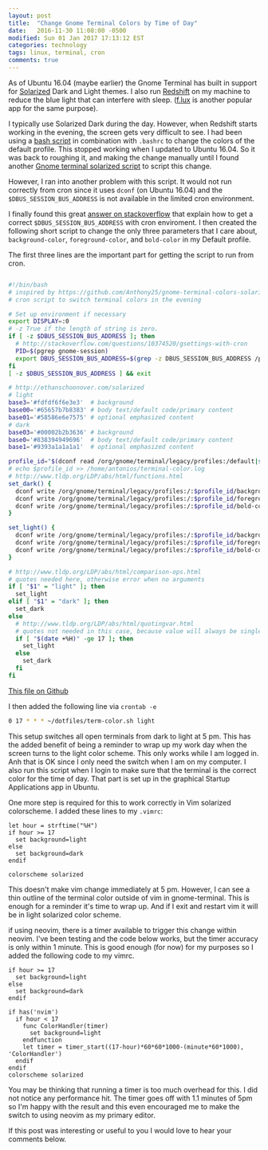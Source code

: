 ```yaml
---
layout: post
title:  "Change Gnome Terminal Colors by Time of Day"
date:   2016-11-30 11:08:00 -0500
modified: Sun 01 Jan 2017 17:13:12 EST
categories: technology
tags: linux, terminal, cron
comments: true
---
```


As of Ubuntu 16.04 (maybe earlier) the Gnome Terminal has built in support for [Solarized][1] Dark and Light themes.  I also run [Redshift][2] on my machine to reduce the blue light that can interfere with sleep. ([f.lux][3] is another popular app for the same purpose).

I typically use Solarized Dark during the day.  However, when Redshift starts working in the evening, the screen gets very difficult to see.  I had been using a [bash script][4] in combination with ``.bashrc`` to change the colors of the default profile.  This stopped working when I updated to Ubuntu 16.04.  So it was back to roughing it, and making the change manually until I found another [Gnome terminal solarized script][7] to script this change.  

However, I ran into another problem with this script.  It would not run correctly from cron since it uses `dconf` (on Ubuntu 16.04) and the `$DBUS_SESSION_BUS_ADDRESS` is not available in the limited cron environment.

I finally found this great [answer on stackoverflow][8] that explain how to get a correct `$DBUS_SESSION_BUS_ADDRESS` with cron enviroment.  I then created the following short script to change the only three parameters that I care about, `background-color`, `foreground-color`, and `bold-color` in my Default profile.

The first three lines are the important part for getting the script to run from cron.

```bash

#!/bin/bash
# inspired by https://github.com/Anthony25/gnome-terminal-colors-solarized
# cron script to switch terminal colors in the evening

# Set up environment if necessary
export DISPLAY=:0
# -z True if the length of string is zero.
if [ -z $DBUS_SESSION_BUS_ADDRESS ]; then
  # http://stackoverflow.com/questions/10374520/gsettings-with-cron
  PID=$(pgrep gnome-session)
  export DBUS_SESSION_BUS_ADDRESS=$(grep -z DBUS_SESSION_BUS_ADDRESS /proc/$PID/environ|cut -d= -f2-)
fi
[ -z $DBUS_SESSION_BUS_ADDRESS ] && exit

# http://ethanschoonover.com/solarized
# light
base3='#fdfdf6f6e3e3'  # background
base00='#65657b7b8383' # body text/default code/primary content
base01='#58586e6e7575' # optional emphasized content
# dark
base03='#00002b2b3636' # background
base0='#838394949696'  # body text/default code/primary content
base1='#9393a1a1a1a1'  # optional emphasized content

profile_id="$(dconf read /org/gnome/terminal/legacy/profiles:/default|sed s/\'//g)"
# echo $profile_id >> /home/antonios/terminal-color.log
# http://www.tldp.org/LDP/abs/html/functions.html
set_dark() {
  dconf write /org/gnome/terminal/legacy/profiles:/:$profile_id/background-color "'$base03'"
  dconf write /org/gnome/terminal/legacy/profiles:/:$profile_id/foreground-color "'$base0'"
  dconf write /org/gnome/terminal/legacy/profiles:/:$profile_id/bold-color "'$base1'"
}

set_light() {
  dconf write /org/gnome/terminal/legacy/profiles:/:$profile_id/background-color "'$base3'"
  dconf write /org/gnome/terminal/legacy/profiles:/:$profile_id/foreground-color "'$base00'"
  dconf write /org/gnome/terminal/legacy/profiles:/:$profile_id/bold-color "'$base01'"
}

# http://www.tldp.org/LDP/abs/html/comparison-ops.html
# quotes needed here, otherwise error when no arguments
if [ "$1" = "light" ]; then
  set_light
elif [ "$1" = "dark" ]; then
  set_dark
else
  # http://www.tldp.org/LDP/abs/html/quotingvar.html
  # quotes not needed in this case, because value will always be single word (number)
  if [ "$(date +%H)" -ge 17 ]; then
    set_light
  else
    set_dark
  fi
fi
```
[This file on Github][9]

I then added the following line via `crontab -e`

```bash
0 17 * * * ~/dotfiles/term-color.sh light
```

This setup switches all open terminals from dark to light at 5 pm.  This has the added benefit of being a reminder to wrap up my work day when the screen turns to the light color scheme.  This only works while I am logged in.  Anh that is OK since I only need the switch when I am on my computer.  I also run this script when I login to make sure that the terminal is the correct color for the time of day.  That part is set up in the graphical Startup Applications app in Ubuntu.  

One more step is required for this to work correctly in Vim solarized colorscheme.  I added these lines to my `.vimrc`:

```vim
let hour = strftime("%H")
if hour >= 17
  set background=light
else
  set background=dark
endif

colorscheme solarized
```

This doesn't make vim change immediately at 5 pm.  However, I can see a thin outline of the terminal color outside of vim in gnome-terminal.  This is enough for a reminder it's time to wrap up.  And if I exit and restart vim it will be in light solarized color scheme.

if using neovim, there is a timer available to trigger this change within neovim.  I've been testing and the code below works, but the timer accuracy is only within 1 minute.  This is good enough (for now) for my purposes so I added the following code to my vimrc.

```vim
if hour >= 17
  set background=light
else
  set background=dark
endif

if has('nvim')
  if hour < 17
    func ColorHandler(timer)
      set background=light
    endfunction
    let timer = timer_start((17-hour)*60*60*1000-(minute*60*1000), 'ColorHandler')
  endif
endif
colorscheme solarized
```

You may be thinking that running a timer is too much overhead for this.  I did not notice any performance hit.  The timer goes off with 1.1 minutes of 5pm so I'm happy with the result and this even encouraged me to make the switch to using neovim as my primary editor.

If this post was interesting or useful to you I would love to hear your comments below.  

[1]: http://ethanschoonover.com/solarized
[2]: http://jonls.dk/redshift/
[3]: https://justgetflux.com/
[4]: https://gist.github.com/codeforkjeff/1397104#file-solarize-sh
[5]: https://github.com/seebi/dircolors-solarized
[6]: https://github.com/AntoniosHadji/dotfiles/blob/master/dircolors
[7]: https://github.com/Anthony25/gnome-terminal-colors-solarized
[8]: http://stackoverflow.com/questions/10374520/gsettings-with-cron/19666729#19666729
[9]: https://github.com/AntoniosHadji/dotfiles/blob/master/term-color.sh

